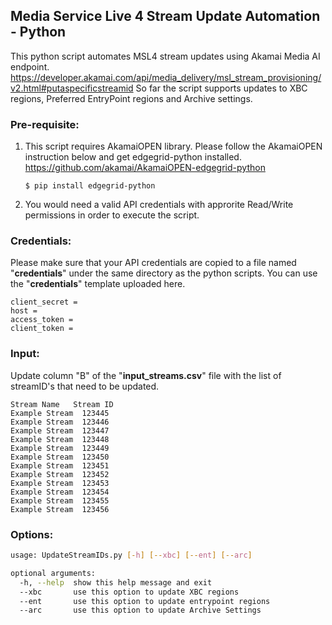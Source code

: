 ## Media Service Live 4 Stream Update Automation - Python

This python script automates MSL4 stream updates using Akamai Media AI endpoint. https://developer.akamai.com/api/media_delivery/msl_stream_provisioning/v2.html#putaspecificstreamid
So far the script supports updates to XBC regions, Preferred EntryPoint regions and Archive settings.

### Pre-requisite:

1. This script requires AkamaiOPEN library. Please follow the AkamaiOPEN instruction below and get edgegrid-python installed.    https://github.com/akamai/AkamaiOPEN-edgegrid-python
   ```
   $ pip install edgegrid-python
   ```
2. You would need a valid API credentials with approrite Read/Write permissions in order to execute the script.

### Credentials:

Please make sure that your API credentials are copied to a file named "**credentials**" under the same directory as the python scripts. You can use the "**credentials**" template uploaded here.

```
client_secret = 
host = 
access_token = 
client_token = 
```

### Input:

Update column "B" of the "**input_streams.csv**" file with the list of streamID's that need to be updated. 
```
Stream Name   Stream ID
Example Stream 	123445
Example Stream 	123446
Example Stream 	123447
Example Stream 	123448
Example Stream 	123449
Example Stream 	123450
Example Stream 	123451
Example Stream 	123452
Example Stream 	123453
Example Stream 	123454
Example Stream 	123455
Example Stream 	123456
```

### Options:
```bash
usage: UpdateStreamIDs.py [-h] [--xbc] [--ent] [--arc]

optional arguments:
  -h, --help  show this help message and exit
  --xbc       use this option to update XBC regions
  --ent       use this option to update entrypoint regions
  --arc       use this option to update Archive Settings
```

